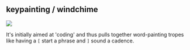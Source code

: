 ## keypainting / windchime

![](https://dl.dropbox.com/u/68059/Screenshots/_-oy1py7cnqe.png)

It's initially aimed at 'coding' and thus
pulls together word-painting tropes like having a `[` start a phrase and
`]` sound a cadence.
